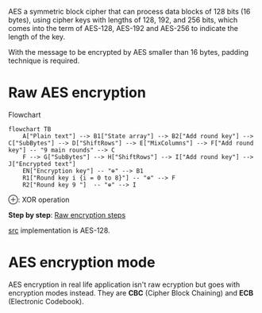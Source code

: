 AES a symmetric block cipher that can process data blocks of 128 bits (16 bytes), using cipher keys with lengths of 128, 192, and 256 bits, which comes into the term of AES-128, AES-192 and AES-256 to indicate the length of the key.

With the message to be encrypted by AES smaller than 16 bytes, padding technique is required.

# Raw AES encryption
Flowchart

```mermaid
flowchart TB
    A["Plain text"] --> B1["State array"] --> B2["Add round key"] --> C["SubBytes"] --> D["ShiftRows"] --> E["MixColumns"] --> F["Add round key"] -- "9 main rounds" --> C
    F --> G["SubBytes"] --> H["ShiftRows"] --> I["Add round key"] --> J["Encrypted text"]
	EN["Encryption key"] -- "⊕" --> B1
    R1["Round key i {i = 0 to 8}"] -- "⊕" --> F
    R2["Round key 9 "]  -- "⊕" --> I
```
⊕: XOR operation

**Step by step**: [Raw encryption steps](Raw%20encryption%20steps.md)

[src](src) implementation is AES-128.

# AES encryption mode
AES encryption in real life application isn't raw ecryption but goes with encryption modes instead. They are **CBC** (Cipher Block Chaining) and **ECB** (Electronic Codebook).
